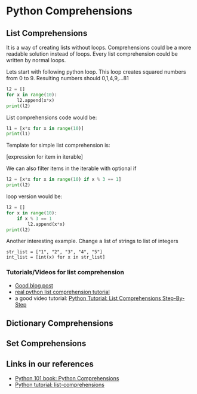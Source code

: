 #  Python Comprehensions


## List Comprehensions



It is a way of creating lists without loops.
Comprehensions could be a more readable solution instead of loops.
Every list comprehension could be written by normal loops.

Lets start with following python loop.
This loop creates squared numbers from 0 to 9.
Resulting numbers should 0,1,4,9,...81

```python
l2 = []
for x in range(10):
    l2.append(x*x)
print(l2)
```

List comprehensions code would be:

```python
l1 = [x*x for x in range(10)]
print(l1)
```


Template for simple list comprehension is:

[expression for item in iterable]


We can also filter items in the iterable with optional if

```python
l2 = [x*x for x in range(10) if x % 3 == 1]
print(l2)
```

loop version would be:
	
```python
l2 = []
for x in range(10):
	if x % 3 == 1
	    l2.append(x*x)
print(l2)
```

Another interesting example.
Change a list of strings to list of integers


	str_list = ["1", "2", "3", "4", "5"]
	int_list = [int(x) for x in str_list]




### Tutorials/Videos for list comprehension

- [Good blog post](https://towardsdatascience.com/11-examples-to-master-python-list-comprehensions-33c681b56212)
- [real python list comprehension tutorial](https://realpython.com/list-comprehension-python/)
- a good video tutorial: [Python Tutorial: List Comprehensions Step-By-Step
](https://youtu.be/1HlyKKiGg-4)


## Dictionary Comprehensions


## Set Comprehensions



## Links in our references

- [Python 101 book: Python Comprehensions](https://python101.pythonlibrary.org/chapter6_comprehensions.html)
- [Python tutorial: list-comprehensions](https://docs.python.org/3/tutorial/datastructures.html#list-comprehensions)





